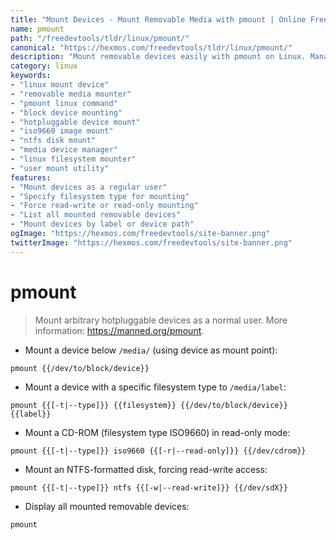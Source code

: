 ```yaml
---
title: "Mount Devices - Mount Removable Media with pmount | Online Free DevTools by Hexmos"
name: pmount
path: "/freedevtools/tldr/linux/pmount/"
canonical: "https://hexmos.com/freedevtools/tldr/linux/pmount/"
description: "Mount removable devices easily with pmount on Linux. Manage access and filesystem types for hotpluggable media. Free online tool, no registration required."
category: linux
keywords:
- "linux mount device"
- "removable media mounter"
- "pmount linux command"
- "block device mounting"
- "hotpluggable device mount"
- "iso9660 image mount"
- "ntfs disk mount"
- "media device manager"
- "linux filesystem mounter"
- "user mount utility"
features:
- "Mount devices as a regular user"
- "Specify filesystem type for mounting"
- "Force read-write or read-only mounting"
- "List all mounted removable devices"
- "Mount devices by label or device path"
ogImage: "https://hexmos.com/freedevtools/site-banner.png"
twitterImage: "https://hexmos.com/freedevtools/site-banner.png"
---
```


# pmount

> Mount arbitrary hotpluggable devices as a normal user.
> More information: <https://manned.org/pmount>.

- Mount a device below `/media/` (using device as mount point):

`pmount {{/dev/to/block/device}}`

- Mount a device with a specific filesystem type to `/media/label`:

`pmount {{[-t|--type]}} {{filesystem}} {{/dev/to/block/device}} {{label}}`

- Mount a CD-ROM (filesystem type ISO9660) in read-only mode:

`pmount {{[-t|--type]}} iso9660 {{[-r|--read-only]}} {{/dev/cdrom}}`

- Mount an NTFS-formatted disk, forcing read-write access:

`pmount {{[-t|--type]}} ntfs {{[-w|--read-write]}} {{/dev/sdX}}`

- Display all mounted removable devices:

`pmount`
